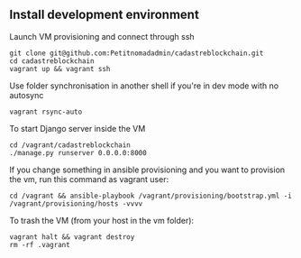 ## Install development environment

Launch VM provisioning and connect through ssh

    git clone git@github.com:Petitnomadadmin/cadastreblockchain.git
    cd cadastreblockchain
    vagrant up && vagrant ssh

Use folder synchronisation in another shell if you're in dev mode with no autosync

    vagrant rsync-auto

To start Django server inside the VM

    cd /vagrant/cadastreblockchain
    ./manage.py runserver 0.0.0.0:8000

If you change something in ansible provisioning and you want to provision the vm, run this command as vagrant user:

    cd /vagrant && ansible-playbook /vagrant/provisioning/bootstrap.yml -i /vagrant/provisioning/hosts -vvvv

To trash the VM (from your host in the vm folder):

    vagrant halt && vagrant destroy
    rm -rf .vagrant
